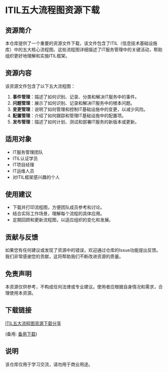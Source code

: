 # ITIL五大流程图资源下载

## 资源简介

本仓库提供了一个重要的资源文件下载，该文件包含了ITIL（信息技术基础设施库）中的五大核心流程图。这些流程图详细描述了IT服务管理中的关键活动，帮助组织更好地理解和实施ITIL框架。

## 资源内容

该资源文件包含了以下五大流程图：

1. **事件管理**：描述了如何识别、记录、分类和解决IT服务中的事件。
2. **问题管理**：展示了如何识别、记录和解决IT服务中的根本问题。
3. **变更管理**：说明了如何管理和控制IT基础设施中的变更，以减少风险。
4. **配置管理**：介绍了如何跟踪和管理IT基础设施中的配置项。
5. **发布管理**：描述了如何计划、测试和部署IT服务的新版本或更新。

## 适用对象

- IT服务管理团队
- ITIL认证学员
- IT项目经理
- IT运维人员
- 对ITIL框架感兴趣的个人

## 使用建议

- 下载并打印流程图，方便团队成员参考和讨论。
- 结合实际工作场景，理解每个流程的具体应用。
- 定期回顾和更新流程图，以适应组织的变化和发展。

## 贡献与反馈

如果您有任何建议或发现了资源中的错误，欢迎通过仓库的Issue功能提出反馈。我们非常感谢您的贡献，这将帮助我们不断改进资源的质量。

## 免责声明

本资源仅供参考，不构成任何法律或专业建议。使用者应根据自身情况和需求，合理使用本资源。

## 下载链接
[ITIL五大流程图资源下载分享](https://pan.quark.cn/s/7412b10ba5b2) 

(备用: [备用下载](https://pan.baidu.com/s/1FePPWEchf_7ogpR6cqcEPw?pwd=1234))

## 说明

该仓库仅用于学习交流，请勿用于商业用途。
